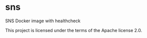 # sns

SNS Docker image with healthcheck

This project is licensed under the terms of the Apache license 2.0.
